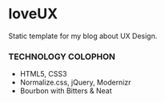 loveUX
=========
Static template for my blog about UX Design.

### TECHNOLOGY COLOPHON
- HTML5, CSS3
- Normalize.css, jQuery, Modernizr
- Bourbon with Bitters & Neat